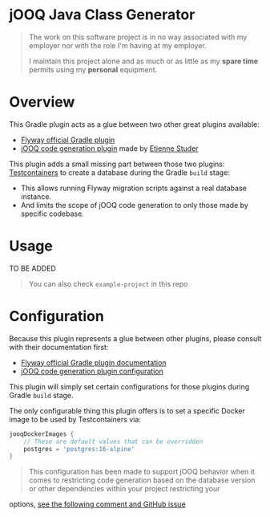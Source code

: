 jOOQ Java Class Generator
=========================

> The work on this software project is in no way associated with my employer nor with the role I'm having at my
> employer.
>
> I maintain this project alone and as much or as little as my **spare time** permits using my **personal** equipment.

# Overview

This Gradle plugin acts as a glue between two other great plugins available:

- [Flyway official Gradle plugin](https://plugins.gradle.org/plugin/org.flywaydb.flyway)
- [jOOQ code generation plugin](https://github.com/etiennestuder/gradle-jooq-plugin) made
  by [Etienne Studer](https://github.com/etiennestuder)

This plugin adds a small missing part between those two plugins: [Testcontainers](https://testcontainers.com/) to create
a database during the Gradle `build` stage:

- This allows running Flyway migration scripts against a real database instance.
- And limits the scope of jOOQ code generation to only those made by specific codebase.

# Usage

TO BE ADDED

> You can also check `example-project` in this repo

# Configuration

Because this plugin represents a glue between other plugins, please consult with their documentation first:

- [Flyway official Gradle plugin documentation](https://documentation.red-gate.com/fd/gradle-task-184127407.html)
- [jOOQ code generation plugin configuration](https://github.com/etiennestuder/gradle-jooq-plugin?tab=readme-ov-file#configuration)

This plugin will simply set certain configurations for those plugins during Gradle `build` stage.

The only configurable thing this plugin offers is to set a specific Docker image to be used by Testcontainers via:

```groovy
jooqDockerImages {
    // These are default values that can be overridden
    postgres = 'postgres:16-alpine'
}
```

> This configuration has been made to support jOOQ behavior when it comes to restricting code generation based on the
> database version or other dependencies within your project restricting your
>
options, [see the following comment and GitHub issue](https://github.com/jOOQ/jOOQ/issues/12985#issuecomment-1030621355)